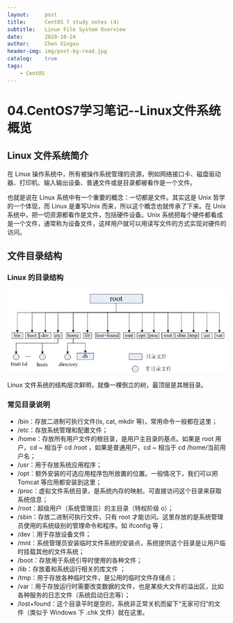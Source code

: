 ```yaml
---
layout:     post
title:      CentOS 7 study notes (4)
subtitle:   Linux File System Overview
date:       2020-10-24
author:     Chen Xingxu
header-img: img/post-bg-road.jpg
catalog:    true
tags:
    - CentOS
---
```


# 04.CentOS7学习笔记--Linux文件系统概览

## Linux 文件系统简介

在 Linux 操作系统中，所有被操作系统管理的资源，例如网络接口卡、磁盘驱动器、打印机、输入输出设备、普通文件或是目录都被看作是一个文件。

也就是说在 Linux 系统中有一个重要的概念：一切都是文件。其实这是 Unix 哲学的一个体现，而 Linux 是重写Unix 而来，所以这个概念也就传承了下来。在 Unix 系统中，把一切资源都看作是文件，包括硬件设备。Unix 系统把每个硬件都看成是一个文件，通常称为设备文件，这样用户就可以用读写文件的方式实现对硬件的访问。

## 文件目录结构

### Linux 的目录结构

![](/img-post/2020-10-24-centos7-common/04-01-no.png)

Linux 文件系统的结构层次鲜明，就像一棵倒立的树，最顶层是其根目录。

### 常见目录说明

- /bin：存放二进制可执行文件(ls, cat, mkdir 等)，常用命令一般都在这里；
- /etc：存放系统管理和配置文件；
- /home：存放所有用户文件的根目录，是用户主目录的基点。如果是 root 用户，cd ~ 相当于 cd /root ，如果是普通用户，cd ~ 相当于 cd /home/当前用户名；
- /usr：用于存放系统应用程序；
- /opt：额外安装的可选应用程序包所放置的位置。一般情况下，我们可以把 Tomcat 等应用都安装到这里；
- /proc：虚拟文件系统目录，是系统内存的映射。可直接访问这个目录来获取系统信息；
- /root：超级用户（系统管理员）的主目录（特权阶级 o）；
- /sbin：存放二进制可执行文件，只有 root 才能访问。这里存放的是系统管理员使用的系统级别的管理命令和程序。如 ifconfig 等；
- /dev：用于存放设备文件；
- /mnt：系统管理员安装临时文件系统的安装点，系统提供这个目录是让用户临时挂载其他的文件系统；
- /boot：存放用于系统引导时使用的各种文件；
- /lib：存放着和系统运行相关的库文件 ；
- /tmp：用于存放各种临时文件，是公用的临时文件存储点；
- /var：用于存放运行时需要改变数据的文件，也是某些大文件的溢出区，比如各种服务的日志文件（系统启动日志等）；
- /lost+found：这个目录平时是空的，系统非正常关机而留下“无家可归”的文件（类似于 Windows 下 .chk 文件）就在这里。
